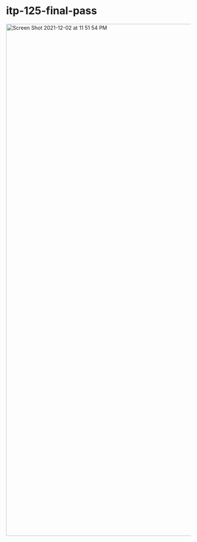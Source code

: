 # itp-125-final-pass

<img width="1398" alt="Screen Shot 2021-12-02 at 11 51 54 PM" src="https://user-images.githubusercontent.com/57471582/144568339-d4a2efc6-7949-406d-8d8e-663ee73bd148.png">
